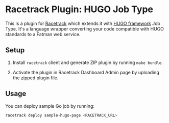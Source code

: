 # Racetrack Plugin: HUGO Job Type

This is a plugin for [Racetrack](https://github.com/TheRacetrack/racetrack)
which extends it with [HUGO framework](https://gohugo.io/) Job Type.
It's a language wrapper converting your code compatible with HUGO standards to a Fatman web service.

## Setup
1. Install `racetrack` client and generate ZIP plugin by running `make bundle`.

2. Activate the plugin in Racetrack Dashboard Admin page
  by uploading the zipped plugin file.

## Usage
You can deploy sample Go job by running:
```bash
racetrack deploy sample-hugo-page <RACETRACK_URL>
```
